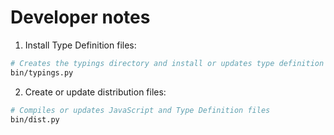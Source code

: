 # Developer notes

1. Install Type Definition files:
```bash
# Creates the typings directory and install or updates type definition files
bin/typings.py
```

2. Create or update distribution files:
```bash
# Compiles or updates JavaScript and Type Definition files
bin/dist.py
```
